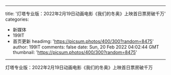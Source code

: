 
---
title: '灯塔专业版：2022年2月19日动画电影《我们的冬奥》上映首日票房破千万'
categories: 
 - 新媒体
 - 199IT
 - 首页更新
headimg: 'https://picsum.photos/400/300?random=8475'
author: 199IT
comments: false
date: Sun, 20 Feb 2022 04:02:44 GMT
thumbnail: 'https://picsum.photos/400/300?random=8475'
---

<div>   
灯塔专业版：2022年2月19日动画电影《我们的冬奥》上映首日票房破千万  
</div>
            